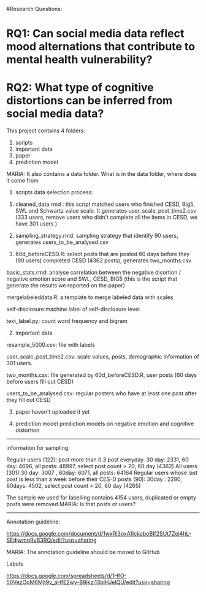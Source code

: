 #Research Questions:

# RQ1: Can social media data reflect mood alternations that contribute to mental health vulnerability? 


# RQ2: What type of cognitive distortions can be inferred from social media data?

This project contains 4 folders:

1. scripts 
2. important data
3. paper
4. prediction model

MARIA: It also contains a data folder. What is in the data folder, where does it come from 


1. scripts
data selection process: 

1) cleaned_data.rmd : this script matched users who finished CESD, Big5, SWL and Schwartz value scale. It generates user_scale_post_time2.csv (333 users, remove users who didn’t complete all the items in CESD, we have 301 users )

2) sampling_strategy.rmd: sampling strategy that identify 90 users, generates users_to_be_analysed.csv

3) 60d_beforeCESD.R: select posts that are posted 60 days before they (90 users) completed CESD (4362 posts), generates two_months.csv

basic_stats.rmd: analyse correlation between the negative disortion / negative emotion score and SWL, CESD, BIG5  (this is the script that generate the results we reported on the paper)

mergelabeleddata.R: a template to merge labeled data with scales

self-disclosure:machine label of self-disclosure level

text_label.py: count word frequency and bigram 

2. important data

resample_5000.csv: file with labels

user_scale_post_time2.csv: scale values, posts, demographic information of 301 users.

two_months.csv: file generated by 60d_beforeCESD.R, user posts (60 days before users fill out CESD)

users_to_be_analysed.csv: regular posters who have at least one post after they fill out CESD

3. paper
haven't uploaded it yet

4. prediction model
prediction models on negative emotion and cognitive distortion


-----------
information for sampling:

Regular users (122): post more than 0.3 post everyday.  30 day: 2331, 60 day: 4696, all posts: 48997, select post count > 20, 60 day (4362)
All users (301):30 day: 3007 , 60day: 6071, all posts: 64164
Regular users whose last post is less than a week before their CES-D posts (90):
30day : 2280,  60days: 4502,  select post count > 20, 60 day (4265)


The sample we used for labelling contains 4154 users, duplicated or empty posts were removed
MARIA: Is that posts or users? 

-------

Annotation guideline:

https://docs.google.com/document/d/1wxRl3oxA1lckaboBIf2SUt7Zej4hL-SEdjwmqRvB3RQ/edit?usp=sharing

MARIA: The annotation guideline should be moved to GitHub


Labels

https://docs.google.com/spreadsheets/d/1HfO-50VezOqM6Mjt9v_aHfE2wy-B9jkzi13blHJelQU/edit?usp=sharing
